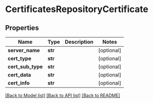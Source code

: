 # CertificatesRepositoryCertificate

## Properties
Name | Type | Description | Notes
------------ | ------------- | ------------- | -------------
**server_name** | **str** |  | [optional] 
**cert_type** | **str** |  | [optional] 
**cert_sub_type** | **str** |  | [optional] 
**cert_data** | **str** |  | [optional] 
**cert_info** | **str** |  | [optional] 

[[Back to Model list]](../README.md#documentation-for-models) [[Back to API list]](../README.md#documentation-for-api-endpoints) [[Back to README]](../README.md)

